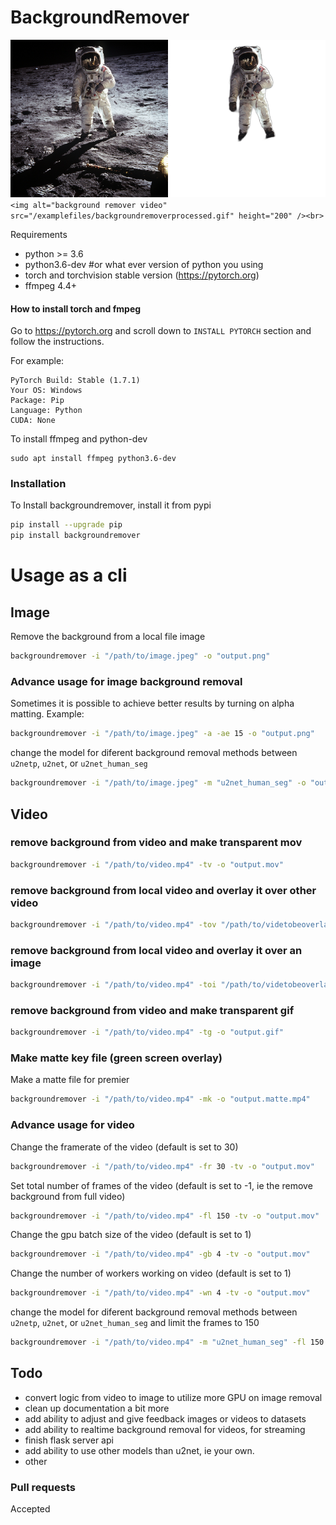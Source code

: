 # BackgroundRemover

![Background Remover](/examplefiles/backgroundremoverexample.png)
`<img alt="background remover video" src="/examplefiles/backgroundremoverprocessed.gif" height="200" /><br>`

Requirements

* python >= 3.6
* python3.6-dev #or what ever version of python you using
* torch and torchvision stable version (https://pytorch.org)
* ffmpeg 4.4+

#### How to install torch and fmpeg

Go to https://pytorch.org and scroll down to `INSTALL PYTORCH` section and follow the instructions.

For example:

```
PyTorch Build: Stable (1.7.1)
Your OS: Windows
Package: Pip
Language: Python
CUDA: None
```

To install ffmpeg and python-dev

```
sudo apt install ffmpeg python3.6-dev
```

### Installation

To Install backgroundremover, install it from pypi

```bash
pip install --upgrade pip
pip install backgroundremover
```


# Usage as a cli

## Image

Remove the background from a local file image

```bash
backgroundremover -i "/path/to/image.jpeg" -o "output.png"
```

### Advance usage for image background removal

Sometimes it is possible to achieve better results by turning on alpha matting. Example:

```bash
backgroundremover -i "/path/to/image.jpeg" -a -ae 15 -o "output.png"
```

change the model for diferent background removal methods between `u2netp`, `u2net`, or `u2net_human_seg`

```bash
backgroundremover -i "/path/to/image.jpeg" -m "u2net_human_seg" -o "output.png"
```

## Video

### remove background from video and make transparent mov

```bash
backgroundremover -i "/path/to/video.mp4" -tv -o "output.mov"
```

### remove background from local video and overlay it over other video

```bash
backgroundremover -i "/path/to/video.mp4" -tov "/path/to/videtobeoverlayed.mp4" -o "output.mov"
```

### remove background from local video and overlay it over an image

```bash
backgroundremover -i "/path/to/video.mp4" -toi "/path/to/videtobeoverlayed.mp4" -o "output.mov"
```

### remove background from video and make transparent gif

```bash
backgroundremover -i "/path/to/video.mp4" -tg -o "output.gif"
```

### Make matte key file (green screen overlay)

Make a matte file for premier

```bash
backgroundremover -i "/path/to/video.mp4" -mk -o "output.matte.mp4"
```

### Advance usage for video

Change the framerate of the video (default is set to 30)

```bash
backgroundremover -i "/path/to/video.mp4" -fr 30 -tv -o "output.mov"
```

Set total number of frames of the video (default is set to -1, ie the remove background from full video)

```bash
backgroundremover -i "/path/to/video.mp4" -fl 150 -tv -o "output.mov"
```

Change the gpu batch size of the video (default is set to 1)

```bash
backgroundremover -i "/path/to/video.mp4" -gb 4 -tv -o "output.mov"
```

Change the number of workers working on video (default is set to 1)

```bash
backgroundremover -i "/path/to/video.mp4" -wn 4 -tv -o "output.mov"
```

change the model for diferent background removal methods between `u2netp`, `u2net`, or `u2net_human_seg` and limit the frames to 150

```bash
backgroundremover -i "/path/to/video.mp4" -m "u2net_human_seg" -fl 150 -tv -o "output.mov"
```

## Todo

- convert logic from video to image to utilize more GPU on image removal
- clean up documentation a bit more
- add ability to adjust and give feedback images or videos to datasets
- add ability to realtime background removal for videos, for streaming
- finish flask server api
- add ability to use other models than u2net, ie your own.
- other

### Pull requests

Accepted
